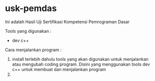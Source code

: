 # usk-pemdas
Ini adalah Hasil Uji Sertifikasi Kompetensi Pemrograman Dasar 

Tools yang digunakan :
- dev c++

Cara menjalankan program :

1. install terlebih dahulu tools yang akan digunakan untuk menjalankan atau mengubah coding program.
   Disini yang menggunakan tools dev c++ untuk membuat dan menjalankan program
2.  

